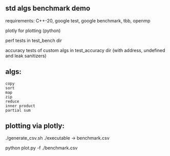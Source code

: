 ## std algs benchmark demo

requirements: C++-20, google test, google benchmark, tbb, openmp


plotly for plotting (python)

perf tests in test_bench dir

accuracy tests of custom algs in test_accuracy dir (with address, undefined and leak sanitizers)

## algs:
    copy
    sort
    map
    zip
    reduce
    inner product
    partial sum

## plotting via plotly:
./generate_csv.sh ./executable -> benchmark.csv


python plot.py -f ./benchmark.csv
